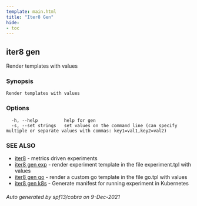 ```yaml
---
template: main.html
title: "Iter8 Gen"
hide:
- toc
---
```


## iter8 gen

Render templates with values

### Synopsis


	Render templates with values

### Options

```
  -h, --help          help for gen
  -s, --set strings   set values on the command line (can specify multiple or separate values with commas: key1=val1,key2=val2)
```

### SEE ALSO

* [iter8](iter8.md)	 - metrics driven experiments
* [iter8 gen exp](iter8_gen_exp.md)	 - render experiment template in the file experiment.tpl with values
* [iter8 gen go](iter8_gen_go.md)	 - render a custom go template in the file go.tpl with values
* [iter8 gen k8s](iter8_gen_k8s.md)	 - Generate manifest for running experiment in Kubernetes

###### Auto generated by spf13/cobra on 9-Dec-2021
